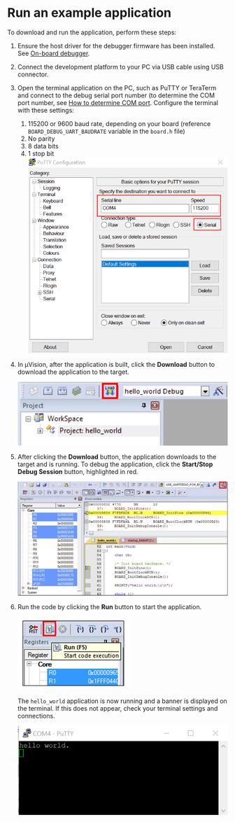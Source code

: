 # Run an example application

To download and run the application, perform these steps:

1.  Ensure the host driver for the debugger firmware has been installed. See [On-board debugger](on_board_debugger.md).
2.  Connect the development platform to your PC via USB cable using USB connector.
3.  Open the terminal application on the PC, such as PuTTY or TeraTerm and connect to the debug serial port number \(to determine the COM port number, see [How to determine COM port](how_to_determine_com_port.md#). Configure the terminal with these settings:

    1.  115200 or 9600 baud rate, depending on your board \(reference `BOARD_DEBUG_UART_BAUDRATE` variable in the `board.h` file\)
    2.  No parity
    3.  8 data bits
    4.  1 stop bit
    ![](images/terminal_putty_configuration_001.png "Terminal (PuTTY) configurations")

4.  In μVision, after the application is built, click the **Download** button to download the application to the target.

    ![](images/download_button_20.jpg "Download button")

5.  After clicking the **Download** button, the application downloads to the target and is running. To debug the application, click the **Start/Stop Debug Session** button, highlighted in red.

    ![](images/stop_main_when_run_debugging_20.jpg "Stop at main() when run debugging")

6.  Run the code by clicking the **Run** button to start the application.

    ![](images/go_button.png "Go button")

    The `hello_world` application is now running and a banner is displayed on the terminal. If this does not appear, check your terminal settings and connections.

    ![](images/text_display_hello_world.png "Text display of the hello_world demo")


